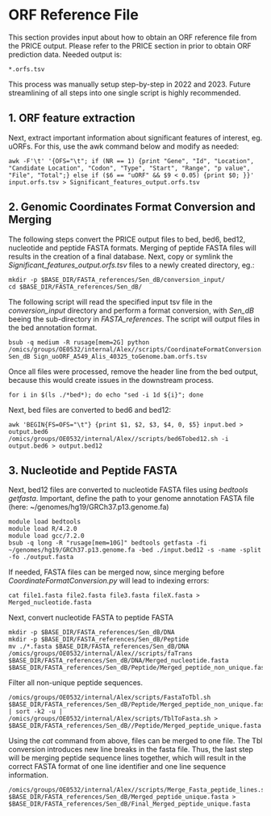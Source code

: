 # ORF Reference File

This section provides input about how to obtain an ORF reference file from the PRICE output.
Please refer to the PRICE section in prior to obtain ORF prediction data. Needed output is:

```
*.orfs.tsv
```

This process was manually setup step-by-step in 2022 and 2023. Future streamlining of all steps into one single script is highly recommended. 

## 1. ORF feature extraction
Next, extract important information about significant features of interest, eg. uORFs. For this, use the awk command below and modify as needed:

```
awk -F'\t' '{OFS="\t"; if (NR == 1) {print "Gene", "Id", "Location", "Candidate Location", "Codon", "Type", "Start", "Range", "p value", "File", "Total";} else if ($6 == "uORF" && $9 < 0.05) {print $0; }}' input.orfs.tsv > Significant_features_output.orfs.tsv
```

## 2. Genomic Coordinates Format Conversion and Merging
The following steps convert the PRICE output files to bed, bed6, bed12, nucleotide and peptide FASTA formats. Merging of peptide FASTA files will results in the creation of a final database. 
Next, copy or symlink the *Significant_features_output.orfs.tsv* files to a newly created directory, eg.:

```
mkdir -p $BASE_DIR/FASTA_references/Sen_dB/conversion_input/
cd $BASE_DIR/FASTA_references/Sen_dB/
```

The following script will read the specified input tsv file in the *conversion_input* directory and perform a format conversion, with *Sen_dB* beeing the sub-directory in *FASTA_references*. 
The script will output files in the bed annotation format.

```
bsub -q medium -R rusage[mem=2G] python /omics/groups/OE0532/internal/Alex//scripts/CoordinateFormatConversion.py Sen_dB Sign_uoORF_A549_Alis_40325_toGenome.bam.orfs.tsv
```

Once all files were processed, remove the header line from the bed output, because this would create issues in the downstream process.

```
for i in $(ls ./*bed*); do echo "sed -i 1d ${i}"; done
```

Next, bed files are converted to bed6 and bed12:

```
awk 'BEGIN{FS=OFS="\t"} {print $1, $2, $3, $4, 0, $5} input.bed > output.bed6
/omics/groups/OE0532/internal/Alex//scripts/bed6Tobed12.sh -i output.bed6 > output.bed12
```

## 3. Nucleotide and Peptide FASTA

Next, bed12 files are converted to nucleotide FASTA files using *bedtools getfasta*. Important, define the path to your genome annotation FASTA file (here: ~/genomes/hg19/GRCh37.p13.genome.fa)

```
module load bedtools
module load R/4.2.0
module load gcc/7.2.0
bsub -q long -R "rusage[mem=10G]" bedtools getfasta -fi ~/genomes/hg19/GRCh37.p13.genome.fa -bed ./input.bed12 -s -name -split -fo ./output.fasta
```

If needed, FASTA files can be merged now, since merging before *CoordinateFormatConversion.py* will lead to indexing errors:
```
cat file1.fasta file2.fasta file3.fasta fileX.fasta > Merged_nucleotide.fasta
```

Next, convert nucleotide FASTA to peptide FASTA
```
mkdir -p $BASE_DIR/FASTA_references/Sen_dB/DNA
mkdir -p $BASE_DIR/FASTA_references/Sen_dB/Peptide
mv ./*.fasta $BASE_DIR/FASTA_references/Sen_dB/DNA
/omics/groups/OE0532/internal/Alex//scripts/faTrans $BASE_DIR/FASTA_references/Sen_dB/DNA/Merged_nucleotide.fasta $BASE_DIR/FASTA_references/Sen_dB/Peptide/Merged_peptide_non_unique.fasta
```

Filter all non-unique peptide sequences. 
```
/omics/groups/OE0532/internal/Alex/scripts/FastaToTbl.sh $BASE_DIR/FASTA_references/Sen_dB/Peptide/Merged_peptide_non_unique.fasta | sort -k2 -u | /omics/groups/OE0532/internal/Alex/scripts/TblToFasta.sh > $BASE_DIR/FASTA_references/Sen_dB//Peptide/Merged_peptide_unique.fasta
```

Using the *cat* command from above, files can be merged to one file. The Tbl conversion introduces new line breaks in the fasta file. Thus, the last step will be merging peptide sequence lines together, which will result in the correct FASTA format of one line identifier and one line sequence information.

```
/omics/groups/OE0532/internal/Alex//scripts/Merge_Fasta_peptide_lines.sh $BASE_DIR/FASTA_references/Sen_dB/Merged_peptide_unique.fasta > $BASE_DIR/FASTA_references/Sen_dB/Final_Merged_peptide_unique.fasta
```





